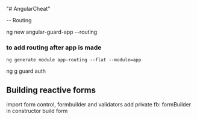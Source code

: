 "# AngularCheat" 

-- Routing 

ng new angular-guard-app --routing
### to add routing after app is made
```
ng generate module app-routing --flat --module=app
```


ng g guard auth

## Building reactive forms
import form control, formbuilder and validators
add private fb: formBuilder in constructor
build form
